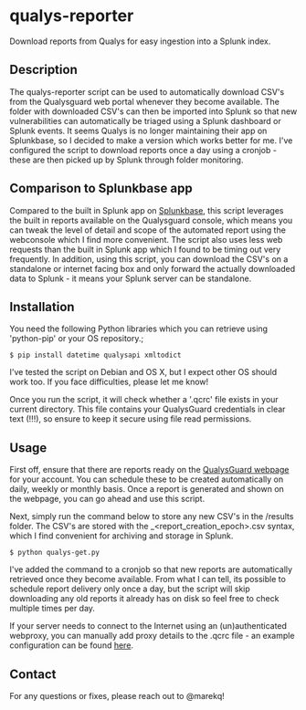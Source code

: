 # qualys-reporter
Download reports from Qualys for easy ingestion into a Splunk index.

Description
-----------

The qualys-reporter script can be used to automatically download CSV's from the Qualysguard web portal whenever they become available. The folder with downloaded CSV's can then be imported into Splunk so that new vulnerabilities can automatically be triaged using a Splunk dashboard or Splunk events. It seems Qualys is no longer maintaining their app on Splunkbase, so I decided to make a version which works better for me. I've configured the script to download reports once a day using a cronjob - these are then picked up by Splunk through folder monitoring. 

Comparison to Splunkbase app
----------------------------

Compared to the built in Splunk app on [Splunkbase](https://splunkbase.splunk.com/app/2964/#/overview), this script leverages the built in reports available on the Qualysguard console, which means you can tweak the level of detail and scope of the automated report using the webconsole which I find more convenient. The script also uses less web requests than the built in Splunk app which I found to be timing out very frequently. In addition, using this script, you can download the CSV's on a standalone or internet facing box and only forward the actually downloaded data to Splunk - it means your Splunk server can be standalone.

Installation
------------

You need the following Python libraries which you can retrieve using 'python-pip' or your OS repository.;

	$ pip install datetime qualysapi xmltodict

I've tested the script on Debian and OS X, but I expect other OS should work too. If you face difficulties, please let me know!

Once you run the script, it will check whether a '.qcrc' file exists in your current directory. This file contains your QualysGuard credentials in clear text (!!!), so ensure to keep it secure using file read permissions. 

Usage
-----

First off, ensure that there are reports ready on the [QualysGuard webpage](https://qualysguard.qualys.com/fo/report/report_list.php) for your account. You can schedule these to be created automatically on daily, weekly or monthly basis. Once a report is generated and shown on the webpage, you can go ahead and use this script. 

Next, simply run the command below to store any new CSV's in the /results folder. The CSV's are stored with the <reportid>_<report_creation_epoch>.csv syntax, which I find convenient for archiving and storage in Splunk. 

	$ python qualys-get.py

I've added the command to a cronjob so that new reports are automatically retrieved once they become available.  From what I can tell, its possible to schedule report delivery only once a day, but the script will skip downloading any old reports it already has on disk so feel free to check multiple times per day. 

If your server needs to connect to the Internet using an (un)authenticated webproxy, you can manually add proxy details to the .qcrc file - an example configuration can be found [here](https://github.com/paragbaxi/qualysapi#example-config-file). 

Contact
-------

For any questions or fixes, please reach out to @marekq!